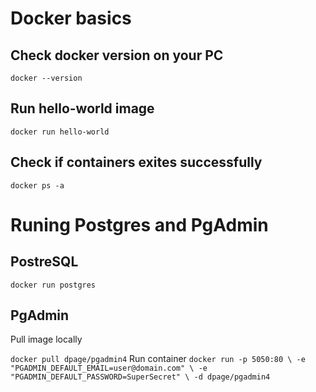 # Docker basics
## Check docker version on your PC
``docker --version``

## Run hello-world image
``docker run hello-world``

## Check if containers exites successfully

``docker ps -a``


# Runing Postgres and PgAdmin
## PostreSQL

``docker run postgres``

## PgAdmin

Pull image locally

``docker pull dpage/pgadmin4``
Run container
``
docker run -p 5050:80 \
    -e "PGADMIN_DEFAULT_EMAIL=user@domain.com" \
    -e "PGADMIN_DEFAULT_PASSWORD=SuperSecret" \
    -d dpage/pgadmin4
``

